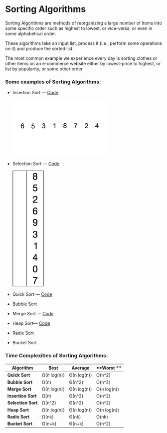 # Sorting Algorithms

Sorting Algorithms are methods of reorganizing a large number of items into some specific order such as highest to lowest, or vice-versa, or even in some alphabetical order.

These algorithms take an input list, process it (i.e., perform some operations on it) and produce the sorted list.

The most common example we experience every day is sorting clothes or other items on an e-commerce website either by lowest-price to highest, or list by popularity, or some other order.

### Some examples of Sorting Algorithms:

- Insertion Sort — [Code](../../src/main/java/io/github/drmanan/learn/sort/InsertionSort.java)

  ![Insertion Sort Example](../../Assets/Insertion-sort-example-300px.gif)

- Selection Sort — [Code](../../src/main/java/io/github/drmanan/learn/sort/SelectionSorting.java)

  ![Selection Sort Example](../../Assets/Selection-Sort-Animation.gif)

- Quick Sort — [Code](../../src/main/java/io/github/drmanan/learn/sort/QuickSorting.java)

- Bubble Sort
 
- Merge Sort — [Code](../../src/main/java/io/github/drmanan/learn/sort/MergeSort.java)
 
- Heap Sort— [Code](../../src/main/java/io/github/drmanan/learn/sort/HeapSort.java)
 
- Radix Sort

- Bucket Sort

### Time Complexities of Sorting Algorithms:

| **Algorithm**      | **Best**    | **Average** | **Worst **   |
|--------------------|-------------|-------------|--------------|
| **Quick Sort**     | Ω(n log(n)) | Θ(n log(n)) | O(n^2)       |
| **Bubble Sort**    | Ω(n)        | Θ(n^2)      | O(n^2)       |
| **Merge Sort**     | Ω(n log(n)) | Θ(n log(n)) | O(n log(n))  |
| **Insertion Sort** | Ω(n)        | Θ(n^2)      | O(n^2)       |
| **Selection Sort** | Ω(n^2)      | Θ(n^2)      | O(n^2)       |
| **Heap Sort**      | Ω(n log(n)) | Θ(n log(n)) | O(n log(n))  |
| **Radix Sort**     | Ω(nk)       | Θ(nk)       | O(nk)        |
| **Bucket Sort**    | Ω(n+k)      | Θ(n+k)      | O(n^2)       |
